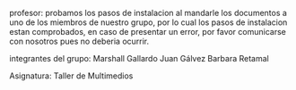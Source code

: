 profesor: probamos los pasos de instalacion al mandarle los documentos a uno de los miembros de nuestro grupo, por lo cual los pasos de instalacion
estan comprobados, en caso de presentar un error, por favor comunicarse con nosotros pues no deberia ocurrir.

integrantes del grupo:
Marshall Gallardo
Juan Gálvez
Barbara Retamal

Asignatura:
Taller de Multimedios
